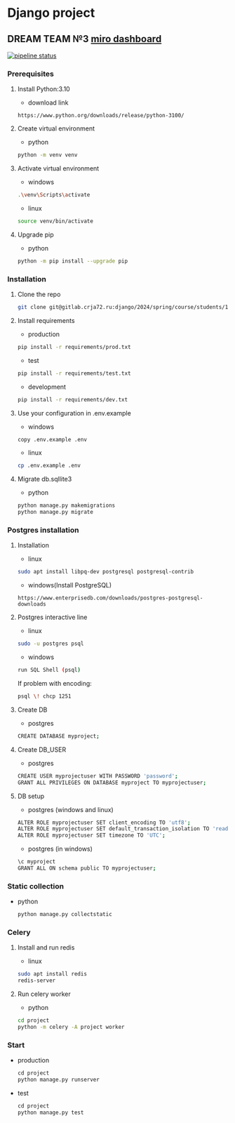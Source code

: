 # Django project

## DREAM TEAM №3 [miro dashboard](https://miro.com/app/board/uXjVKYQfGw4=/)

[![pipeline status](https://gitlab.crja72.ru/django/2024/spring/course/projects/team-3/badges/main/pipeline.svg)](https://gitlab.crja72.ru/django/2024/spring/course/projects/team-3/-/commits/main)

### Prerequisites

1. Install Python:3.10
    * download link

    ```url
    https://www.python.org/downloads/release/python-3100/
    ```

2. Create virtual environment
    * python

    ```bash
    python -m venv venv
    ```

3. Activate virtual environment
    * windows

    ```bash
    .\venv\Scripts\activate
    ```

    * linux

    ```bash
    source venv/bin/activate
    ```

4. Upgrade pip
    * python

    ```bash
    python -m pip install --upgrade pip
    ```

### Installation

1. Clone the repo

   ```bash
   git clone git@gitlab.crja72.ru:django/2024/spring/course/students/199049-sahbievdg-course-1112.git
   ```

2. Install requirements
    * production

    ```bash
    pip install -r requirements/prod.txt
    ```

    * test

    ```bash
    pip install -r requirements/test.txt
    ```

    * development

    ```bash
    pip install -r requirements/dev.txt
    ```

3. Use your configuration in .env.example
    * windows

    ```bash
    copy .env.example .env
    ```

    * linux

    ```bash
    cp .env.example .env
    ```

4. Migrate db.sqllite3
    * python

    ```bash
    python manage.py makemigrations
    python manage.py migrate
    ```

### Postgres installation

1. Installation
    * linux

    ```bash
    sudo apt install libpq-dev postgresql postgresql-contrib
    ```

    * windows(Install PostgreSQL)

    ```url
    https://www.enterprisedb.com/downloads/postgres-postgresql-downloads
    ```  

2. Postgres interactive line
    * linux

    ```bash
    sudo -u postgres psql
    ```

    * windows

    ```bash
    run SQL Shell (psql)
    ```  

    If problem with encoding:  

    ```bash
    psql \! chcp 1251
    ```

3. Create DB
    * postgres

    ```bash
    CREATE DATABASE myproject;
    ```

4. Create DB_USER
    * postgres

    ```bash
    CREATE USER myprojectuser WITH PASSWORD 'password';
    GRANT ALL PRIVILEGES ON DATABASE myproject TO myprojectuser;
    ```

5. DB setup
    * postgres (windows and linux)

    ```bash
    ALTER ROLE myprojectuser SET client_encoding TO 'utf8';
    ALTER ROLE myprojectuser SET default_transaction_isolation TO 'read committed';
    ALTER ROLE myprojectuser SET timezone TO 'UTC';
    ```

    * postgres (in windows)

    ```bash
    \c myproject
    GRANT ALL ON schema public TO myprojectuser;
    ```  

### Static collection

* python

    ```bash
    python manage.py collectstatic
    ```

### Celery

1. Install and run redis
    * linux

    ```bash
    sudo apt install redis
    redis-server
    ```

2. Run celery worker
    * python

    ```bash
    cd project
    python -m celery -A project worker
    ```

### Start

* production

    ```bash
    сd project
    python manage.py runserver
    ```

* test

    ```bash
    сd project
    python manage.py test
    ```
